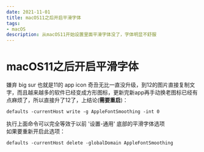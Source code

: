 ```yaml
---
date: 2021-11-01
title: macOS11之后开启平滑字体
tags:
- macOS
description: 从macOS11开始设置里面平滑字体没了，字体明显不舒服
---
```

# macOS11之后开启平滑字体

嫌弃 big sur 也就是11的 app icon 奇丑无比一直没升级，到12的图片直接复制文字，而且越来越多的软件已经变成方形图标，更新完新app再手动换老图标已经有点麻烦了，所以直接升了12了，上结论(**需要重启**)：  
```shell
defaults -currentHost write -g AppleFontSmoothing -int 0
```
执行上面命令可以完全等效于以前 '设置-通用' 底部的平滑字体选项   
如果要重新开启此选项：
```shell
defaults -currentHost delete -globalDomain AppleFontSmoothing
```
